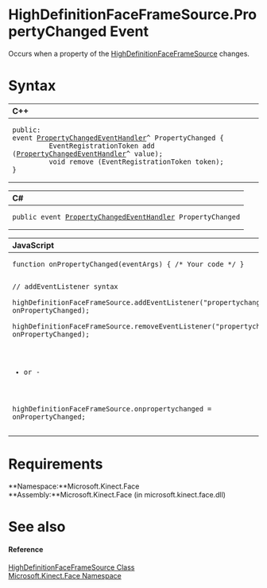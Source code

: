 HighDefinitionFaceFrameSource.PropertyChanged Event  
===================================================  

Occurs when a property of the [HighDefinitionFaceFrameSource](../../HighDefinitionFaceFrameS.md) changes. <span id="syntaxSection"></span>

Syntax  
======  

<table>
<colgroup>
<col width="100%" />
</colgroup>
<thead>
<tr class="header">
<th align="left">C++</th>
</tr>
</thead>
<tbody>
<tr class="odd">
<td align="left"><pre><code>public:  
event <a href="../../../Data/PropertyChangedEventHand.md">PropertyChangedEventHandler</a>^ PropertyChanged {  
         EventRegistrationToken add (<a href="../../../Data/PropertyChangedEventHand.md">PropertyChangedEventHandler</a>^ value);  
         void remove (EventRegistrationToken token);  
}</code></pre></td>
</tr>
</tbody>
</table>

<table>
<colgroup>
<col width="100%" />
</colgroup>
<thead>
<tr class="header">
<th align="left">C#</th>
</tr>
</thead>
<tbody>
<tr class="odd">
<td align="left"><pre><code>public event <a href="../../../Data/PropertyChangedEventHand.md">PropertyChangedEventHandler</a> PropertyChanged</code></pre></td>
</tr>
</tbody>
</table>

<table>
<colgroup>
<col width="100%" />
</colgroup>
<thead>
<tr class="header">
<th align="left">JavaScript</th>
</tr>
</thead>
<tbody>
<tr class="odd">
<td align="left"><pre><code>function onPropertyChanged(eventArgs) { /* Your code */ }  

// addEventListener syntax  
highDefinitionFaceFrameSource.addEventListener(&quot;propertychanged&quot;, onPropertyChanged);  
highDefinitionFaceFrameSource.removeEventListener(&quot;propertychanged&quot;, onPropertyChanged);  

- or -  

highDefinitionFaceFrameSource.onpropertychanged = onPropertyChanged;</code></pre></td>
</tr>
</tbody>
</table>

<span id="requirements"></span>

Requirements  
============  

**Namespace:**Microsoft.Kinect.Face  
**Assembly:**Microsoft.Kinect.Face (in microsoft.kinect.face.dll)  

<span id="ID4EU"></span>

See also  
========  

<span id="ID4EW"></span>
#### Reference  

[HighDefinitionFaceFrameSource Class](../../HighDefinitionFaceFrameS.md)  
 [Microsoft.Kinect.Face Namespace](../../../Kinect.Face.md)  



<!--Please do not edit the data in the comment block below.-->
<!--
TOCTitle : PropertyChanged Event
RLTitle : HighDefinitionFaceFrameSource.PropertyChanged Event
KeywordK : PropertyChanged event
KeywordK : HighDefinitionFaceFrameSource.PropertyChanged event
KeywordF : Microsoft.Kinect.Face.HighDefinitionFaceFrameSource.PropertyChanged
KeywordF : HighDefinitionFaceFrameSource.PropertyChanged
KeywordF : PropertyChanged
KeywordF : Microsoft.Kinect.Face.HighDefinitionFaceFrameSource.PropertyChanged
KeywordA : E:Microsoft.Kinect.Face.HighDefinitionFaceFrameSource.PropertyChanged
AssetID : E:Microsoft.Kinect.Face.HighDefinitionFaceFrameSource.PropertyChanged
Locale : en-us
CommunityContent : 1
APIType : Managed
APILocation : microsoft.kinect.face.dll
APIName : Microsoft.Kinect.Face.HighDefinitionFaceFrameSource.PropertyChanged
TargetOS : Windows
TopicType : kbSyntax
DevLang : VB
DevLang : CSharp
DevLang : JavaScript
DevLang : C++
DocSet : K4Wv2
ProjType : K4Wv2Proj
Technology : Kinect for Windows
Product : Kinect for Windows SDK v2
productversion : 20
-->
